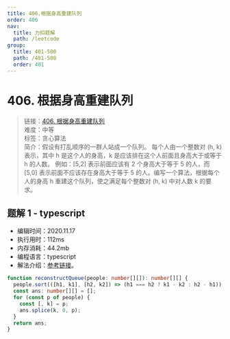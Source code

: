 ```yaml
---
title: 406.根据身高重建队列
order: 406
nav:
  title: 力扣题解
  path: /leetcode
group:
  title: 401-500
  path: /401-500
  order: 401
---
```


# 406. 根据身高重建队列

> 链接：[406. 根据身高重建队列](https://leetcode-cn.com/problems/queue-reconstruction-by-height/)  
> 难度：中等  
> 标签：贪心算法  
> 简介：假设有打乱顺序的一群人站成一个队列。 每个人由一个整数对 (h, k) 表示，其中 h 是这个人的身高，k 是应该排在这个人前面且身高大于或等于 h 的人数。 例如：[5,2] 表示前面应该有 2 个身高大于等于 5 的人，而 [5,0] 表示前面不应该存在身高大于等于 5 的人。编写一个算法，根据每个人的身高 h 重建这个队列，使之满足每个整数对 (h, k) 中对人数 k 的要求。

## 题解 1 - typescript

- 编辑时间：2020.11.17
- 执行用时：112ms
- 内存消耗：44.2mb
- 编程语言：typescript
- 解法介绍：[参考链接](https://leetcode-cn.com/problems/queue-reconstruction-by-height/solution/gen-ju-shen-gao-zhong-jian-dui-lie-by-leetcode-sol/)。

```typescript
function reconstructQueue(people: number[][]): number[][] {
  people.sort(([h1, k1], [h2, k2]) => (h1 === h2 ? k1 - k2 : h2 - h1));
  const ans: number[][] = [];
  for (const p of people) {
    const [, k] = p;
    ans.splice(k, 0, p);
  }
  return ans;
}
```
